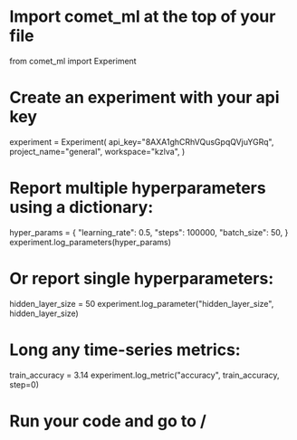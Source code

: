 # Import comet_ml at the top of your file
from comet_ml import Experiment

# Create an experiment with your api key
experiment = Experiment(
    api_key="8AXA1ghCRhVQusGpqQVjuYGRq",
    project_name="general",
    workspace="kzlva",
)

# Report multiple hyperparameters using a dictionary:
hyper_params = {
    "learning_rate": 0.5,
    "steps": 100000,
    "batch_size": 50,
}
experiment.log_parameters(hyper_params)

# Or report single hyperparameters:
hidden_layer_size = 50
experiment.log_parameter("hidden_layer_size", hidden_layer_size)

# Long any time-series metrics:
train_accuracy = 3.14
experiment.log_metric("accuracy", train_accuracy, step=0)

# Run your code and go to /
